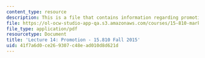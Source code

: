 ```yaml
---
content_type: resource
description: This is a file that contains information regarding promotion.
file: https://ol-ocw-studio-app-qa.s3.amazonaws.com/courses/15-810-marketing-management-analytics-frameworks-and-applications-fall-2015/41f7a6d0ce269307c48ead010d8d621d_MIT15_810F15_L14_Promotion.pdf
file_type: application/pdf
resourcetype: Document
title: 'Lecture 14: Promotion - 15.810 Fall 2015'
uid: 41f7a6d0-ce26-9307-c48e-ad010d8d621d
---
```

